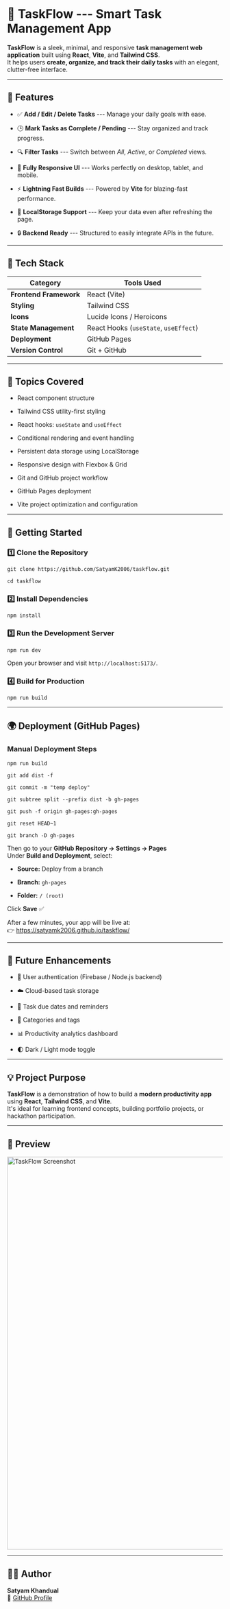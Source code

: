 📝 TaskFlow --- Smart Task Management App
=======================================

**TaskFlow** is a sleek, minimal, and responsive **task management web application** built using **React**, **Vite**, and **Tailwind CSS**.\
It helps users **create, organize, and track their daily tasks** with an elegant, clutter-free interface.

* * * * *

🌟 Features
-----------

-   ✅ **Add / Edit / Delete Tasks** --- Manage your daily goals with ease.

-   🕒 **Mark Tasks as Complete / Pending** --- Stay organized and track progress.

-   🔍 **Filter Tasks** --- Switch between *All*, *Active*, or *Completed* views.

-   🎨 **Fully Responsive UI** --- Works perfectly on desktop, tablet, and mobile.

-   ⚡ **Lightning Fast Builds** --- Powered by **Vite** for blazing-fast performance.

-   💾 **LocalStorage Support** --- Keep your data even after refreshing the page.

-   🔒 **Backend Ready** --- Structured to easily integrate APIs in the future.

* * * * *

🧱 Tech Stack
-------------

| Category | Tools Used |
| --- | --- |
| **Frontend Framework** | React (Vite) |
| **Styling** | Tailwind CSS |
| **Icons** | Lucide Icons / Heroicons |
| **State Management** | React Hooks (`useState`, `useEffect`) |
| **Deployment** | GitHub Pages |
| **Version Control** | Git + GitHub |

* * * * *

🧭 Topics Covered
-----------------

-   React component structure

-   Tailwind CSS utility-first styling

-   React hooks: `useState` and `useEffect`

-   Conditional rendering and event handling

-   Persistent data storage using LocalStorage

-   Responsive design with Flexbox & Grid

-   Git and GitHub project workflow

-   GitHub Pages deployment

-   Vite project optimization and configuration

* * * * *

🚀 Getting Started
------------------

### 1️⃣ Clone the Repository

`git clone https://github.com/SatyamK2006/taskflow.git`

`cd taskflow`

### 2️⃣ Install Dependencies

`npm install`

### 3️⃣ Run the Development Server

`npm run dev`

Open your browser and visit `http://localhost:5173/`.

### 4️⃣ Build for Production

`npm run build`

* * * * *

🌍 Deployment (GitHub Pages)
----------------------------

### Manual Deployment Steps

`npm run build`

`git add dist -f`

`git commit -m "temp deploy"`

`git subtree split --prefix dist -b gh-pages`

`git push -f origin gh-pages:gh-pages`

`git reset HEAD~1`

`git branch -D gh-pages`

Then go to your **GitHub Repository → Settings → Pages**\
Under **Build and Deployment**, select:

-   **Source:** Deploy from a branch

-   **Branch:** `gh-pages`

-   **Folder:** `/ (root)`

Click **Save** ✅

After a few minutes, your app will be live at:\
👉 <https://satyamk2006.github.io/taskflow/>

* * * * *

🔮 Future Enhancements
----------------------

-   🔑 User authentication (Firebase / Node.js backend)

-   ☁️ Cloud-based task storage

-   📅 Task due dates and reminders

-   🧭 Categories and tags

-   📊 Productivity analytics dashboard

-   🌓 Dark / Light mode toggle

* * * * *

💡 Project Purpose
------------------

**TaskFlow** is a demonstration of how to build a **modern productivity app** using **React**, **Tailwind CSS**, and **Vite**.\
It's ideal for learning frontend concepts, building portfolio projects, or hackathon participation.

* * * * *

📸 Preview
----------

<img width="1919" height="916" alt="TaskFlow Screenshot" src="https://github.com/user-attachments/assets/658898ea-d9db-4148-a8cd-146e5d61a74e" />

* * * * *

👨‍💻 Author
------------

**Satyam Khandual**\
🔗 [GitHub Profile](https://github.com/SatyamK2006)
